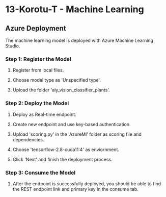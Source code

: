# 13-Korotu-T - Machine Learning

## Azure Deployment

The machine learning model is deployed with Azure Machine Learning Studio.

### Step 1: Register the Model

1. Register from local files.

2. Choose model type as 'Unspecified type'.

3. Upload the folder 'aiy_vision_classifier_plants'. 

### Step 2: Deploy the Model

1. Deploy as Real-time endpoint.

2. Create new endpoint and use key-based authentication.

3. Upload 'scoring.py' in the 'AzureMl' folder as scoring file and dependencies.

4. Choose 'tensorflow-2.8-cuda11:4' as enviornment.

5. Click 'Next' and finish the deployment process.

### Step 3: Consume the Model

1. After the endpoint is successfully deployed, you should be able to find the REST endpoint link and primary key in the consume tab.
